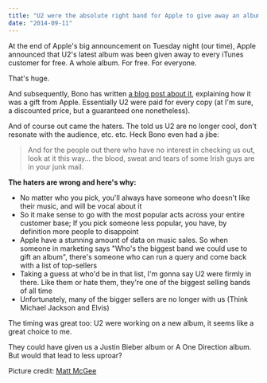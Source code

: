 ```yaml
---
title: "U2 were the absolute right band for Apple to give away an album"
date: "2014-09-11"
---
```


At the end of Apple's big announcement on Tuesday night (our time), Apple announced that U2's latest album was been given away to every iTunes customer for free. A whole album. For free. For everyone.

That's huge.

And subsequently, Bono has written [a blog post about it](http://www.u2.com/news/title/remember-us), explaining how it was a gift from Apple. Essentially U2 were paid for every copy (at I'm sure, a discounted price, but a guaranteed one nonetheless).

And of course out came the haters. The told us U2 are no longer cool, don't resonate with the audience, etc. etc. Heck Bono even had a jibe:

> And for the people out there who have no interest in checking us out, look at it this way… the blood, sweat and tears of some Irish guys are in your junk mail.

**The haters are wrong and here's why:**

- No matter who you pick, you'll always have someone who doesn't like their music, and will be vocal about it
- So it make sense to go with the most popular acts across your entire customer base; If you pick someone less popular, you have, by definition more people to disappoint
- Apple have a stunning amount of data on music sales. So when someone in marketing says "Who's the biggest band we could use to gift an album", there's someone who can run a query and come back with a list of top-sellers
- Taking a guess at who'd be in that list, I'm gonna say U2 were firmly in there. Like them or hate them, they're one of the biggest selling bands of all time
- Unfortunately, many of the bigger sellers are no longer with us (Think Michael Jackson and Elvis)

The timing was great too: U2 were working on a new album, it seems like a great choice to me.

They could have given us a Justin Bieber album or A One Direction album. But would that lead to less uproar?

Picture credit: [Matt McGee](https://www.flickr.com/photos/pleeker/76676872/in/photolist-7LZn3-76Tp2K-2aRaT-iLApt-kBX48K-6Ba1fG-a8DEK-a8DEM-5jn3MX-5USUVk-3WxAt-HXyL-7VPHzu-HXyQ-HXZj-HYjV-HXVf-gPScC-3WxDj-8ufnr-6MA8dL-9RJFxz-6Q7Axo-czEXu-Jhsu-6DYCN1-HXyK-HXyN-6Q7nt1-6Rwnry-HXyP-75FUZF-HXVa-bA8nCg-9eNS7T-HXZe-3494sG-bA8nCz-6RsiY2-jrnpV-7LZn1-6Rwnzo-344tYn-c1XG5m-6RwnCU-HXZf-HXyM-aTg6j-HYHj-i3FCL)
